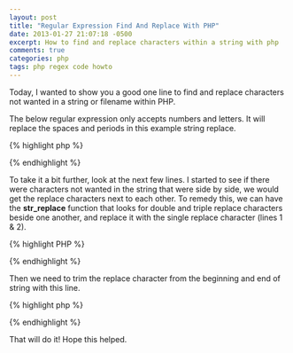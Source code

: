 ```yaml
---
layout: post
title: "Regular Expression Find And Replace With PHP"
date: 2013-01-27 21:07:18 -0500
excerpt: How to find and replace characters within a string with php
comments: true
categories: php
tags: php regex code howto
---
```

Today, I wanted to show you a good one line to find and replace characters not wanted in a string or filename within PHP.  

The below regular expression only accepts numbers and letters. It will replace the spaces and periods in this example string replace.  

{% highlight php %}
<?php
  $string = ' this is all...';
  $new_string = preg_replace('/[^A-Za-z0-9]/', '_', $string);

  echo $new_string;

  // which outputs: _this_is_all__
?>
{% endhighlight %}

To take it a bit further, look at the next few lines. I started to see if there were characters not wanted in the string that were side by side, we would get the replace characters next to each other. To remedy this, we can have the **str_replace** function that looks for double and triple replace characters beside one another, and replace it with the single replace character (lines 1 & 2).  

{% highlight PHP %}
<?php
  $new_string = str_replace('__', '_', $new_string);
  $new_string = str_replace('___', '_', $new_string);

  echo $new_string;

  // which outputs: _this_is_all_
?>
{% endhighlight %}

Then we need to trim the replace character from the beginning and end of string with this line.  

{% highlight php %}
<?php
  $new_string = trim($new_string, '_');

  echo $new_string;

  // which outputs: this_is_all
?>
{% endhighlight %}

That will do it! Hope this helped.  

